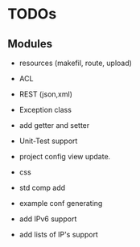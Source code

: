 # TODOs

## Modules

* resources (makefil, route, upload)
* ACL
* REST (json,xml)
* Exception class
* add getter and setter
* Unit-Test support
* project config view update.
* css
* std comp add
* example conf generating

* add IPv6 support
* add lists of IP's support
